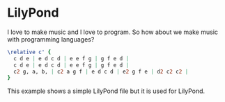 # LilyPond

I love to make music and I love to program.
So how about we make music with programming languages?

```ly
\relative c' {
  c d e | e d c d | e e f g | g f e d |
  c d e | e d c d | e e f g | g f e d |
  c2 g, a, b, | c2 a g f | e d c d | e2 g f e | d2 c2 c2 |
}


```

This example shows a simple LilyPond file but it is used for LilyPond.